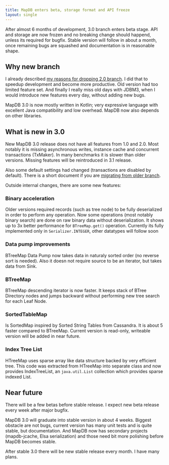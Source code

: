 ```yaml
---
title: MapDB enters beta, storage format and API freeze
layout: single
---
```


After almost 6 months of development, 3.0 branch enters beta stage. API and storage are now frozen and no breaking change should happend, unless its required for bugfix. Stable version will follow in about a month, once remaining bugs are squashed and documentation is in reasonable shape.

Why new branch
--------------

I already described [my reasons for dropping 2.0 branch](/news/mapdb3/). I did that to speedup development and become more productive. Old version had too limited feature set. And finally I really miss old days with JDBM3, when I would introduce new features every day, without adding new bugs.

MapDB 3.0 is now mostly written in Kotlin; very expressive language with excellent Java compatibility and low overhead. MapDB now also depends on other libraries.

What is new in 3.0
------------------

New MapDB 3.0 release does not have all features from 1.0 and 2.0. Most notably it is missing asynchronous writes, instance cache and concurrent transactions (TxMaker). In many benchmarks it is slower than older versions. Missing features will be reintroduced in 3.1 release.

Also some default settings had changed (transactions are disabled by default). There is a short document if you are [migrating from older branch](/news/migrating_to_30/).

Outside internal changes, there are some new features:

### Binary acceleration

Older versions required records (such as tree node) to be fully deserialized in order to perform any operation. Now some operations (most notably binary search) are done on raw binary data without deserialization. It shows up to 3x better performance for `BTreeMap.get()` operation. Currently its fully implemented only in `Serializer.INTEGER`, other datatypes will follow soon

### Data pump improvements

BTreeMap Data Pump now takes data in naturaly sorted order (no reverse sort is needed). Also it doesn not require source to be an iterator, but takes data from Sink.

### BTreeMap

BTreeMap descending iterator is now faster. It keeps stack of BTree Directory nodes and jumps backward without performing new tree search for each Leaf Node.

### SortedTableMap

Is SortedMap inspired by Sorted String Tables from Cassandra. It is about 5 faster compared to BTreeMap. Current version is read-only, writeable version will be added in near future.

### Index Tree List

HTreeMap uses sparse array like data structure backed by very efficient tree. This code was extracted from HTreeMap into separate class and now provides IndexTreeList, an `java.util.List` collection which provides sparse indexed List.

Near future
-----------

There will be a few betas before stable release. I expect new beta release every week after major bugfix.

MapDB 3.0 will graduate into stable version in about 4 weeks. Biggest obstacle are not bugs, current version has many unit tests and is quite stable, but documentation. And MapDB now has secondary projects (mapdb-jcache, Elsa serialization) and those need bit more polishing before MapDB becomes stable.

After stable 3.0 there will be new stable release every month. I have many plans.
